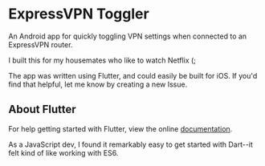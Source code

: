 # ExpressVPN Toggler

An Android app for quickly toggling VPN settings when connected to an ExpressVPN router.

I built this for my housemates who like to watch Netflix (;

The app was written using Flutter, and could easily be built for iOS. If you'd find that helpful, 
let me know by creating a new Issue.

## About Flutter

For help getting started with Flutter, view the online [documentation](https://flutter.io/).

As a JavaScript dev, I found it remarkably easy to get started with Dart--it felt kind of like 
working with ES6.